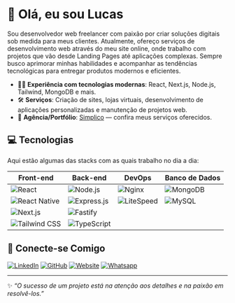 # 👋 Olá, eu sou Lucas

Sou desenvolvedor web freelancer com paixão por criar soluções digitais sob medida para meus clientes. Atualmente, ofereço serviços de desenvolvimento web através do meu site online, onde trabalho com projetos que vão desde Landing Pages até aplicações complexas. Sempre busco aprimorar minhas habilidades e acompanhar as tendências tecnológicas para entregar produtos modernos e eficientes.

- 👨‍💻 **Experiência com tecnologias modernas**: React, Next.js, Node.js, Tailwind, MongoDB e mais.
- 🛠️ **Serviços**: Criação de sites, lojas virtuais, desenvolvimento de aplicações personalizadas e manutenção de projetos web.
- 🚀 **Agência/Portfólio**: [Simplico](https://simplico.com.br/) — confira meus serviços oferecidos.

## 💻 Tecnologias

Aqui estão algumas das stacks com as quais trabalho no dia a dia:

| Front-end      | Back-end      | DevOps           | Banco de Dados |
|----------------|---------------|------------------|----------------|
| ![React](https://img.shields.io/badge/React-20232A?style=for-the-badge&logo=react&logoColor=61DAFB) | ![Node.js](https://img.shields.io/badge/-Node.js-339933?style=for-the-badge&logo=node.js&logoColor=ffffff) | ![Nginx](https://img.shields.io/badge/-Nginx-269539?style=for-the-badge&logo=nginx&logoColor=ffffff) | ![MongoDB](https://img.shields.io/badge/-MongoDB-47A248?style=for-the-badge&logo=mongodb&logoColor=ffffff) |
| ![React Native](https://img.shields.io/badge/-React%20Native-61DAFB?style=for-the-badge&logo=react&logoColor=ffffff) | ![Express.js](https://img.shields.io/badge/-Express.js-000000?style=for-the-badge&logo=express&logoColor=ffffff) | ![LiteSpeed](https://img.shields.io/badge/-LiteSpeed-2E9FFF?style=for-the-badge&logo=litespeed&logoColor=ffffff) | ![MySQL](https://img.shields.io/badge/-MySQL-4479A1?style=for-the-badge&logo=mysql&logoColor=ffffff) |
| ![Next.js](https://img.shields.io/badge/-Next.js-000000?style=for-the-badge&logo=next.js&logoColor=ffffff) | ![Fastify](https://img.shields.io/badge/-Fastify-000000?style=for-the-badge&logo=fastify&logoColor=ffffff) |  |  |
| ![Tailwind CSS](https://img.shields.io/badge/-Tailwind%20CSS-38B2AC?style=for-the-badge&logo=tailwind-css&logoColor=ffffff) | ![TypeScript](https://img.shields.io/badge/-TypeScript-007ACC?style=for-the-badge&logo=typescript&logoColor=ffffff) |  |  |

## 🔗 Conecte-se Comigo

[![LinkedIn](https://img.shields.io/badge/LinkedIn-0077B5?style=for-the-badge&logo=linkedin&logoColor=white)](https://www.linkedin.com/in/llukascarvalho/) [![GitHub](https://img.shields.io/badge/GitHub-100000?style=for-the-badge&logo=github&logoColor=white)](https://github.com/llucascarvalho) [![Website](https://img.shields.io/badge/website-000000?style=for-the-badge&logo=About.me&logoColor=white)](https://simplico.com.br) [![Whatsapp](https://img.shields.io/badge/WhatsApp-25D366?style=for-the-badge&logo=whatsapp&logoColor=white)](https://api.whatsapp.com/send/?phone=5535999403191)

---

✨ _“O sucesso de um projeto está na atenção aos detalhes e na paixão em resolvê-los.”_
